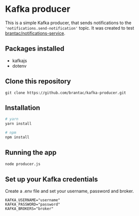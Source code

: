 # Kafka producer

This is a simple Kafka producer, that sends notifications to the `'notifications.send-notification'` topic. It was created to test [brantac/notifications-service](https://github.com/brantac/notifications-service).

## Packages installed
- kafkajs
- dotenv

## Clone this repository

```
git clone https://github.com/brantac/kafka-producer.git
```

## Installation

```bash
# yarn
yarn install

# npm
npm install
```

## Running the app

```bash
node producer.js
```

## Set up your Kafka credentials

Create a .env file and set your username, password and broker.

```.env
KAFKA_USERNAME="username"
KAFKA_PASSWORD="password"
KAFKA_BROKERS="broker"
```